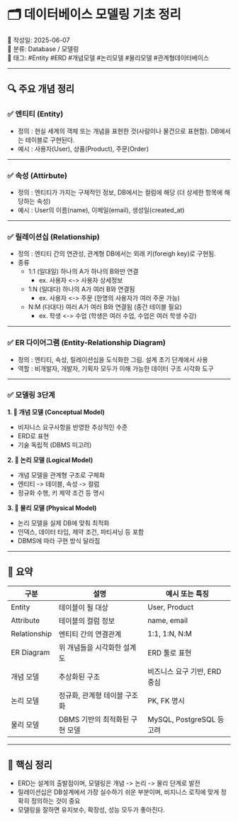 # 🗂️ 데이터베이스 모델링 기초 정리

📅 작성일: 2025-06-07  
📂 분류: Database / 모델링  
🔖 태그: #Entity #ERD #개념모델 #논리모델 #물리모델 #관계형데이터베이스

---

## 🔍 주요 개념 정리

### ✅ 엔티티 (Entity)

- 정의 : 현실 세계의 객체 또는 개념을 표현한 것(사람이나 물건으로 표현함). DB에서는 테이블로 구현된다.
- 예시 : 사용자(User), 상품(Product), 주문(Order)

---

### ✅ 속성 (Attirbute)

- 정의 : 엔티티가 가지는 구체적인 정보, DB에서는 컬럼에 해당 (더 상세한 항목에 해당하는 속성)
- 예시 : User의 이름(name), 이메일(email), 생성일(created_at)

---

### ✅ 릴레이션십 (Relationship)

- 정의 : 엔티티 간의 연관성, 관계형 DB에서는 외래 키(foreigh key)로 구현됨.
- 종류
    - 1:1 (일대일) 하나의 A가 하나의 B와만 연결
        - ex. 사용자 <-> 사용자 상세정보
    - 1:N (일대다) 하나의 A가 여러 B와 연결됨
        - ex. 사용자 <-> 주문 (한명의 사용자가 여러 주문 가능)
    - N:M (다대다) 여러 A가 여러 B와 연결됨 (중간 테이블 필요)
        - ex. 학생 <-> 수업 (학생은 여러 수업, 수업은 여러 학생 수강)

---

### ✅ ER 다이어그램 (Entity-Relationship Diagram)

- 정의 : 엔티티, 속성, 릴레이션십을 도식화한 그림. 설계 초기 단계에서 사용
- 역할 : 비개발자, 개발자, 기획자 모두가 이해 가능한 데이터 구조 시각화 도구

---

### ✅ 모델링 3단계

**1. 📘 개념 모델 (Conceptual Model)**

- 비지니스 요구사항을 반영한 추상적인 수준
- ERD로 표현
- 기술 독립적 (DBMS 미고려)

**2. 📗 논리 모델 (Logical Model)**

- 개념 모델을 관계형 구조로 구체화
- 엔티티 -> 테이블, 속성 -> 컬럼
- 정규화 수행, 키 제약 조건 등 명시

**3. 📙 물리 모델 (Physical Model)**

- 논리 모델을 실제 DB에 맞춰 최적화
- 인덱스, 데이터 타입, 제약 조건, 파티셔닝 등 포함
- DBMS에 따라 구현 방식 달라짐

---

## 🧾 요약

| 구분           | 설명                  | 예시 또는 특징               |
| ------------ | ------------------- | ---------------------- |
| Entity       | 테이블이 될 대상           | User, Product          |
| Attribute    | 테이블의 컬럼 정보          | name, email            |
| Relationship | 엔티티 간의 연결관계         | 1:1, 1\:N, N\:M        |
| ER Diagram   | 위 개념들을 시각화한 설계도     | ERD 툴로 표현              |
| 개념 모델        | 추상화된 구조             | 비즈니스 요구 기반, ERD 중심     |
| 논리 모델        | 정규화, 관계형 테이블 구조화    | PK, FK 명시              |
| 물리 모델        | DBMS 기반의 최적화된 구현 모델 | MySQL, PostgreSQL 등 고려 |

---

## 🧩 핵심 정리

- ERD는 설계의 출발점이며, 모델링은 개념 -> 논리 -> 물리 단계로 발전
- 릴레이션십은 DB설계에서 가장 실수하기 쉬운 부분이며, 비지니스 로직에 맞게 정확히 정의하는 것이 중요
- 모델링을 잘하면 유지보수, 확장성, 성능 모두가 좋아진다.